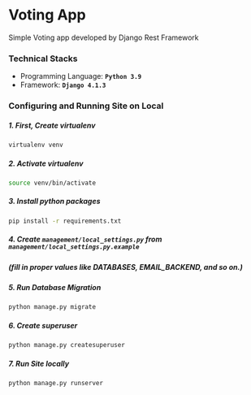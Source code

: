 # Voting App
Simple Voting app developed by Django Rest Framework

### Technical Stacks
* Programming Language: **`Python 3.9`**
* Framework: **`Django 4.1.3`**

### Configuring and Running Site on Local

##### 1. First, Create virtualenv

```bash
virtualenv venv
```

##### 2. Activate virtualenv

```bash
source venv/bin/activate
```

##### 3. Install python packages

```bash
pip install -r requirements.txt
```

##### 4. Create `management/local_settings.py` from `management/local_settings.py.example`
##### (fill in proper values like DATABASES, EMAIL_BACKEND, and so on.)


##### 5. Run Database Migration
```bash
python manage.py migrate
```

##### 6. Create superuser
```bash
python manage.py createsuperuser
```

##### 7. Run Site locally
```bash
python manage.py runserver
```
